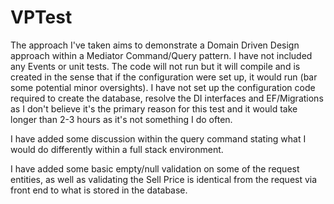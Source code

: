 # VPTest

The approach I've taken aims to demonstrate a Domain Driven Design approach within a Mediator Command/Query pattern. I have not included any Events or unit tests. The code will not run but it will compile and is created in the sense that if the configuration were set up, it would run (bar some potential minor oversights). I have not set up the configuration code required to create the database, resolve the DI interfaces and EF/Migrations as I don't believe it's the primary reason for this test and it would take longer than 2-3 hours as it's not something I do often. 

I have added some discussion within the query command stating what I would do differently within a full stack environment. 

I have added some basic empty/null validation on some of the request entities, as well as validating the Sell Price is identical from the request via front end to what is stored in the database.  
